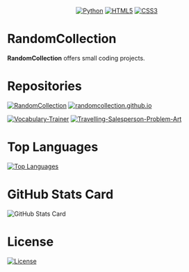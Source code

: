 <div align="center">

  <a href="">![Python](https://img.shields.io/badge/python-3670A0?style=for-the-badge&logo=python&logoColor=ffdd54)</a>
  <a href="">![HTML5](https://img.shields.io/badge/html5-%23E34F26.svg?style=for-the-badge&logo=html5&logoColor=white)</a>
  <a href="">![CSS3](https://img.shields.io/badge/css3-%231572B6.svg?style=for-the-badge&logo=css3&logoColor=white)</a>

</div>

# RandomCollection

**RandomCollection** offers small coding projects.

# Repositories

[![RandomCollection](https://github-readme-stats.vercel.app/api/pin/?username=RandomCollection&repo=RandomCollection&theme=radical)](https://github.com/RandomCollection/RandomCollection) [![randomcollection.github.io](https://github-readme-stats.vercel.app/api/pin/?username=RandomCollection&repo=randomcollection.github.io&theme=radical)](https://github.com/RandomCollection/randomcollection.github.io)

[![Vocabulary-Trainer](https://github-readme-stats.vercel.app/api/pin/?username=RandomCollection&repo=Vocabulary-Trainer&theme=radical)](https://github.com/RandomCollection/Vocabulary-Trainer) [![Travelling-Salesperson-Problem-Art](https://github-readme-stats.vercel.app/api/pin/?username=RandomCollection&repo=Travelling-Salesperson-Problem-Art&theme=radical)](https://github.com/RandomCollection/Travelling-Salesperson-Problem-Art)

# Top Languages

[![Top Languages](https://github-readme-stats.vercel.app/api/top-langs/?username=RandomCollection&layout=compact&theme=radical)](https://github.com/RandomCollection/github-readme-stats)

# GitHub Stats Card

![GitHub Stats Card](https://github-readme-stats.vercel.app/api?username=RandomCollection&show_icons=true&theme=radical)

# License

[![License](https://img.shields.io/badge/License-MIT-brightgreen.svg)](https://opensource.org/licenses/MIT)
